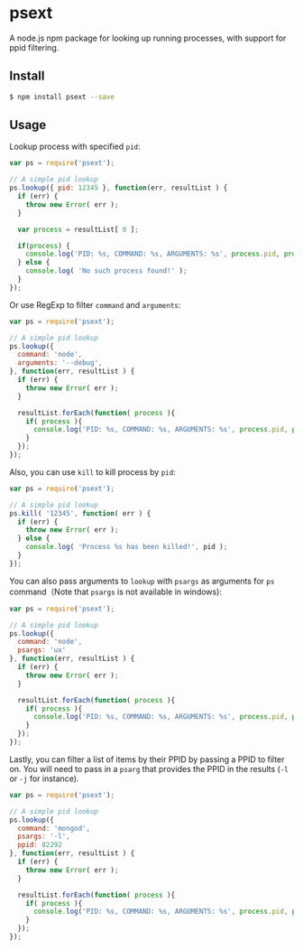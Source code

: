 # psext

A node.js npm package for looking up running processes, with support for ppid filtering.

## Install

```bash
$ npm install psext --save
```

## Usage

Lookup process with specified `pid`:

```javascript
var ps = require('psext');

// A simple pid lookup
ps.lookup({ pid: 12345 }, function(err, resultList ) {
  if (err) {
    throw new Error( err );
  }

  var process = resultList[ 0 ];

  if(process) {
    console.log('PID: %s, COMMAND: %s, ARGUMENTS: %s', process.pid, process.command, process.arguments);
  } else {
    console.log( 'No such process found!' );
  }
});
```

Or use RegExp to filter `command` and `arguments`:

```javascript
var ps = require('psext');

// A simple pid lookup
ps.lookup({
  command: 'node',
  arguments: '--debug',
}, function(err, resultList ) {
  if (err) {
    throw new Error( err );
  }

  resultList.forEach(function( process ){
    if( process ){
      console.log('PID: %s, COMMAND: %s, ARGUMENTS: %s', process.pid, process.command, process.arguments);
    }
  });
});
```

Also, you can use `kill` to kill process by `pid`:

```javascript
var ps = require('psext');

// A simple pid lookup
ps.kill( '12345', function( err ) {
  if (err) {
    throw new Error( err );
  } else {
    console.log( 'Process %s has been killed!', pid );
  }
});
```

You can also pass arguments to `lookup` with `psargs` as arguments for `ps` command（Note that `psargs` is not available in windows):

```javascript
var ps = require('psext');

// A simple pid lookup
ps.lookup({
  command: 'node',
  psargs: 'ux'
}, function(err, resultList ) {
  if (err) {
    throw new Error( err );
  }

  resultList.forEach(function( process ){
    if( process ){
      console.log('PID: %s, COMMAND: %s, ARGUMENTS: %s', process.pid, process.command, process.arguments);
    }
  });
});
```

Lastly, you can filter a list of items by their PPID by passing a PPID to filter on. You will need to pass in a `psarg` that provides the PPID in the results (`-l` or `-j` for instance).

```javascript
var ps = require('psext');

// A simple pid lookup
ps.lookup({
  command: 'mongod',
  psargs: '-l',
  ppid: 82292
}, function(err, resultList ) {
  if (err) {
    throw new Error( err );
  }

  resultList.forEach(function( process ){
    if( process ){
      console.log('PID: %s, COMMAND: %s, ARGUMENTS: %s', process.pid, process.command, process.arguments);
    }
  });
});
```
